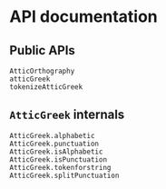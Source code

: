 # API documentation


## Public APIs

```@docs
AtticOrthography
atticGreek
tokenizeAtticGreek
```

## `AtticGreek` internals

```@docs
AtticGreek.alphabetic
AtticGreek.punctuation
AtticGreek.isAlphabetic
AtticGreek.isPunctuation
AtticGreek.tokenforstring
AtticGreek.splitPunctuation
```
